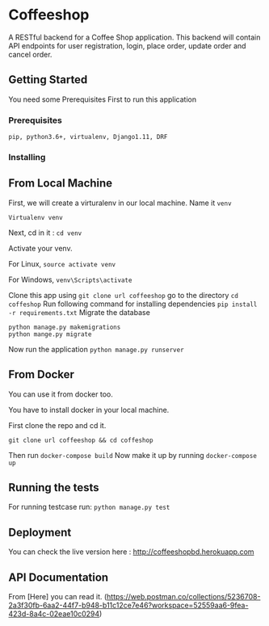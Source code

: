 # Coffeeshop

A RESTful backend for a Coffee Shop application. This backend will contain API endpoints for user registration, login, place order, update order and cancel order.

## Getting Started

You need some Prerequisites First to run this application

### Prerequisites

```
pip, python3.6+, virtualenv, Django1.11, DRF
```

### Installing

## From Local Machine

First, we will create a virturalenv in our local machine. Name it `venv`

```
Virtualenv venv
```
Next, cd in it : `cd venv`

Activate your venv.

For Linux, `source activate venv`

For Windows, `venv\Scripts\activate`

Clone this app using `git clone url coffeeshop`
go to the directory `cd coffeshop`
Run following command for installing dependencies `pip install -r requirements.txt`
Migrate the database

```
python manage.py makemigrations
python mange.py migrate
```

Now run the application `python manage.py runserver`

## From Docker

You can use it from docker too.

You have to install docker in your local machine.

First clone the repo and cd it.

`git clone url coffeeshop && cd coffeshop`

Then run `docker-compose build`
Now make it up by running `docker-compose up`

## Running the tests

For running testcase run: `python manage.py test`

## Deployment

You can check the live version here : http://coffeeshopbd.herokuapp.com

## API Documentation

From [Here] you can read it.
(https://web.postman.co/collections/5236708-2a3f30fb-6aa2-44f7-b948-b11c12ce7e46?workspace=52559aa6-9fea-423d-8a4c-02eae10c0294)
